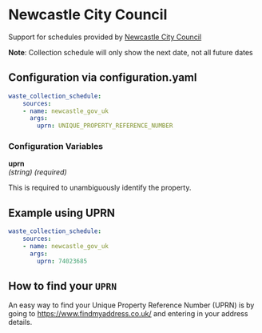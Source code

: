 # Newcastle City Council

Support for schedules provided by [Newcastle City Council](https://community.newcastle.gov.uk/my-neighbourhood/)

**Note**: Collection schedule will only show the next date, not all future dates

## Configuration via configuration.yaml

```yaml
waste_collection_schedule:
    sources:
    - name: newcastle_gov_uk
      args:
        uprn: UNIQUE_PROPERTY_REFERENCE_NUMBER
```

### Configuration Variables

**uprn**  
*(string) (required)*

This is required to unambiguously identify the property.

## Example using UPRN

```yaml
waste_collection_schedule:
    sources:
    - name: newcastle_gov_uk
      args:
        uprn: 74023685
```

## How to find your `UPRN`

An easy way to find your Unique Property Reference Number (UPRN) is by going to <https://www.findmyaddress.co.uk/> and entering in your address details.

